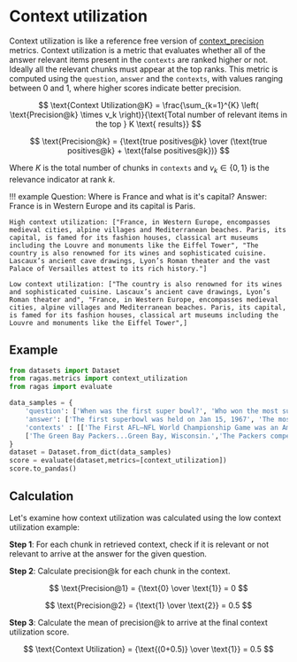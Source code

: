 # Context utilization

Context utilization is like a reference free version of [context_precision](context_precision.md) metrics. Context utilization is a metric that evaluates whether all of the answer relevant items present in the `contexts` are ranked higher or not. Ideally all the relevant chunks must appear at the top ranks. This metric is computed using the `question`, `answer` and the `contexts`, with values ranging between 0 and 1, where higher scores indicate better precision. 


$$
\text{Context Utilization@K} = \frac{\sum_{k=1}^{K} \left( \text{Precision@k} \times v_k \right)}{\text{Total number of relevant items in the top } K \text{ results}}
$$

$$
\text{Precision@k} = {\text{true positives@k} \over  (\text{true positives@k} + \text{false positives@k})}
$$


Where $K$ is the total number of chunks in `contexts` and $v_k \in \{0, 1\}$ is the relevance indicator at rank $k$.

!!! example
    Question: Where is France and what is it's capital?
    Answer: France is in Western Europe and its capital is Paris.

    High context utilization: ["France, in Western Europe, encompasses medieval cities, alpine villages and Mediterranean beaches. Paris, its capital, is famed for its fashion houses, classical art museums including the Louvre and monuments like the Eiffel Tower", "The country is also renowned for its wines and sophisticated cuisine. Lascaux’s ancient cave drawings, Lyon’s Roman theater and the vast Palace of Versailles attest to its rich history."]  

    Low context utilization: ["The country is also renowned for its wines and sophisticated cuisine. Lascaux’s ancient cave drawings, Lyon’s Roman theater and", "France, in Western Europe, encompasses medieval cities, alpine villages and Mediterranean beaches. Paris, its capital, is famed for its fashion houses, classical art museums including the Louvre and monuments like the Eiffel Tower",]

## Example

```python
from datasets import Dataset 
from ragas.metrics import context_utilization
from ragas import evaluate

data_samples = {
    'question': ['When was the first super bowl?', 'Who won the most super bowls?'],
    'answer': ['The first superbowl was held on Jan 15, 1967', 'The most super bowls have been won by The New England Patriots'],
    'contexts' : [['The First AFL–NFL World Championship Game was an American football game played on January 15, 1967, at the Los Angeles Memorial Coliseum in Los Angeles,'], 
    ['The Green Bay Packers...Green Bay, Wisconsin.','The Packers compete...Football Conference']],
}
dataset = Dataset.from_dict(data_samples)
score = evaluate(dataset,metrics=[context_utilization])
score.to_pandas()
```

## Calculation 

Let's examine how context utilization was calculated using the low context utilization example:

**Step 1**: For each chunk in retrieved context, check if it is relevant or not relevant to arrive at the answer for the given question.

**Step 2**: Calculate precision@k for each chunk in the context.

$$
\text{Precision@1} = {\text{0} \over \text{1}} = 0
$$

$$
\text{Precision@2} = {\text{1} \over \text{2}} = 0.5
$$

**Step 3**: Calculate the mean of precision@k to arrive at the final context utilization score.

$$
 \text{Context Utilization} = {\text{(0+0.5)} \over \text{1}} = 0.5
$$
